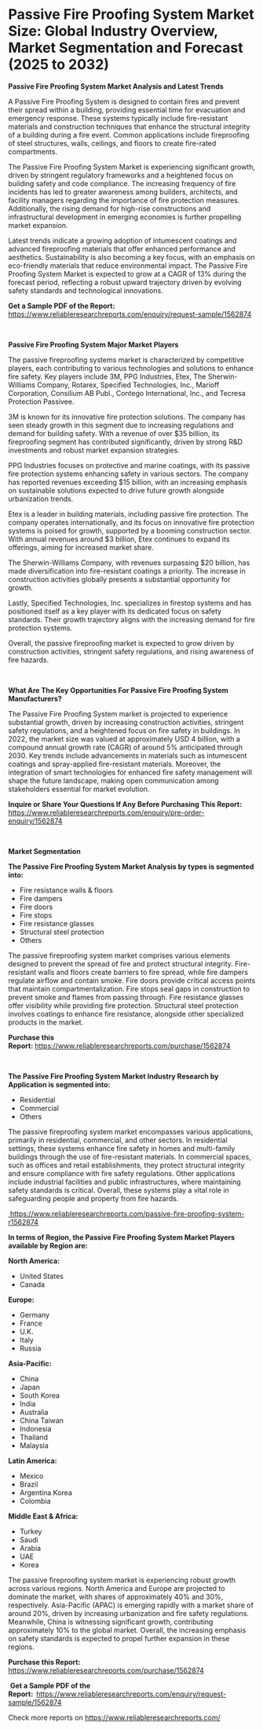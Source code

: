 <p><h1>Passive Fire Proofing System Market Size: Global Industry Overview, Market Segmentation and Forecast (2025 to 2032)</h1></p><p><strong>Passive Fire Proofing System Market Analysis and Latest Trends</strong></p>
<p><p>A Passive Fire Proofing System is designed to contain fires and prevent their spread within a building, providing essential time for evacuation and emergency response. These systems typically include fire-resistant materials and construction techniques that enhance the structural integrity of a building during a fire event. Common applications include fireproofing of steel structures, walls, ceilings, and floors to create fire-rated compartments.</p><p>The Passive Fire Proofing System Market is experiencing significant growth, driven by stringent regulatory frameworks and a heightened focus on building safety and code compliance. The increasing frequency of fire incidents has led to greater awareness among builders, architects, and facility managers regarding the importance of fire protection measures. Additionally, the rising demand for high-rise constructions and infrastructural development in emerging economies is further propelling market expansion. </p><p>Latest trends indicate a growing adoption of intumescent coatings and advanced fireproofing materials that offer enhanced performance and aesthetics. Sustainability is also becoming a key focus, with an emphasis on eco-friendly materials that reduce environmental impact. The Passive Fire Proofing System Market is expected to grow at a CAGR of 13% during the forecast period, reflecting a robust upward trajectory driven by evolving safety standards and technological innovations.</p></p>
<p><strong>Get a Sample PDF of the Report:&nbsp;</strong> <a href="https://www.reliableresearchreports.com/enquiry/request-sample/1562874?utm_campaign=2784&utm_medium=2&utm_source=Github&utm_content=ia&utm_term=25022025&utm_id=passive-fire-proofing-system">https://www.reliableresearchreports.com/enquiry/request-sample/1562874</a></p>
<p>&nbsp;</p>
<p><strong>Passive Fire Proofing System Major Market Players</strong></p>
<p><p>The passive fireproofing systems market is characterized by competitive players, each contributing to various technologies and solutions to enhance fire safety. Key players include 3M, PPG Industries, Etex, The Sherwin-Williams Company, Rotarex, Specified Technologies, Inc., Marioff Corporation, Consilium AB Publ., Contego International, Inc., and Tecresa Protection Passivee.</p><p>3M is known for its innovative fire protection solutions. The company has seen steady growth in this segment due to increasing regulations and demand for building safety. With a revenue of over $35 billion, its fireproofing segment has contributed significantly, driven by strong R&D investments and robust market expansion strategies.</p><p>PPG Industries focuses on protective and marine coatings, with its passive fire protection systems enhancing safety in various sectors. The company has reported revenues exceeding $15 billion, with an increasing emphasis on sustainable solutions expected to drive future growth alongside urbanization trends.</p><p>Etex is a leader in building materials, including passive fire protection. The company operates internationally, and its focus on innovative fire protection systems is poised for growth, supported by a booming construction sector. With annual revenues around $3 billion, Etex continues to expand its offerings, aiming for increased market share.</p><p>The Sherwin-Williams Company, with revenues surpassing $20 billion, has made diversification into fire-resistant coatings a priority. The increase in construction activities globally presents a substantial opportunity for growth.</p><p>Lastly, Specified Technologies, Inc. specializes in firestop systems and has positioned itself as a key player with its dedicated focus on safety standards. Their growth trajectory aligns with the increasing demand for fire protection systems.</p><p>Overall, the passive fireproofing market is expected to grow driven by construction activities, stringent safety regulations, and rising awareness of fire hazards.</p></p>
<p>&nbsp;</p>
<p><strong>What Are The Key Opportunities For Passive Fire Proofing System Manufacturers?</strong></p>
<p><p>The Passive Fire Proofing System market is projected to experience substantial growth, driven by increasing construction activities, stringent safety regulations, and a heightened focus on fire safety in buildings. In 2022, the market size was valued at approximately USD 4 billion, with a compound annual growth rate (CAGR) of around 5% anticipated through 2030. Key trends include advancements in materials such as intumescent coatings and spray-applied fire-resistant materials. Moreover, the integration of smart technologies for enhanced fire safety management will shape the future landscape, making open communication among stakeholders essential for market evolution.</p></p>
<p><strong>Inquire or Share Your Questions If Any Before Purchasing This Report:</strong> <a href="https://www.reliableresearchreports.com/enquiry/pre-order-enquiry/1562874?utm_campaign=2784&utm_medium=2&utm_source=Github&utm_content=ia&utm_term=25022025&utm_id=passive-fire-proofing-system">https://www.reliableresearchreports.com/enquiry/pre-order-enquiry/1562874</a></p>
<p>&nbsp;</p>
<p><strong>Market Segmentation</strong></p>
<p><strong>The Passive Fire Proofing System Market Analysis by types is segmented into:</strong></p>
<p><ul><li>Fire resistance walls & floors</li><li>Fire dampers</li><li>Fire doors</li><li>Fire stops</li><li>Fire resistance glasses</li><li>Structural steel protection</li><li>Others</li></ul></p>
<p><p>The passive fireproofing system market comprises various elements designed to prevent the spread of fire and protect structural integrity. Fire-resistant walls and floors create barriers to fire spread, while fire dampers regulate airflow and contain smoke. Fire doors provide critical access points that maintain compartmentalization. Fire stops seal gaps in construction to prevent smoke and flames from passing through. Fire resistance glasses offer visibility while providing fire protection. Structural steel protection involves coatings to enhance fire resistance, alongside other specialized products in the market.</p></p>
<p><strong>Purchase this Report:&nbsp;</strong><a href="https://www.reliableresearchreports.com/purchase/1562874?utm_campaign=2784&utm_medium=2&utm_source=Github&utm_content=ia&utm_term=25022025&utm_id=passive-fire-proofing-system">https://www.reliableresearchreports.com/purchase/1562874</a></p>
<p>&nbsp;</p>
<p><strong>The Passive Fire Proofing System Market Industry Research by Application is segmented into:</strong></p>
<p><ul><li>Residential</li><li>Commercial</li><li>Others</li></ul></p>
<p><p>The passive fireproofing system market encompasses various applications, primarily in residential, commercial, and other sectors. In residential settings, these systems enhance fire safety in homes and multi-family buildings through the use of fire-resistant materials. In commercial spaces, such as offices and retail establishments, they protect structural integrity and ensure compliance with fire safety regulations. Other applications include industrial facilities and public infrastructures, where maintaining safety standards is critical. Overall, these systems play a vital role in safeguarding people and property from fire hazards.</p></p>
<p><a href="https://www.reliableresearchreports.com/passive-fire-proofing-system-r1562874?utm_campaign=2784&utm_medium=2&utm_source=Github&utm_content=ia&utm_term=25022025&utm_id=passive-fire-proofing-system">&nbsp;https://www.reliableresearchreports.com/passive-fire-proofing-system-r1562874</a></p>
<p><strong>In terms of Region, the Passive Fire Proofing System Market Players available by Region are:</strong></p>
<p>
    <p> <strong> North America: </strong>
        <ul>
            <li>United States</li>
            <li>Canada</li>
        </ul>
        </p> 
    <p> <strong> Europe: </strong>
        <ul>
            <li>Germany</li>
            <li>France</li>
            <li>U.K.</li>
            <li>Italy</li>
            <li>Russia</li>
        </ul>
        </p> 
    <p> <strong> Asia-Pacific: </strong>
        <ul>
            <li>China</li>
            <li>Japan</li>
            <li>South Korea</li>
            <li>India</li>
            <li>Australia</li>
            <li>China Taiwan</li>
            <li>Indonesia</li>
            <li>Thailand</li>
            <li>Malaysia</li>
        </ul>
        </p> 
    <p> <strong> Latin America: </strong>
        <ul>
            <li>Mexico</li>
            <li>Brazil</li>
            <li>Argentina Korea</li>
            <li>Colombia</li>
        </ul>
        </p> 
    <p> <strong> Middle East & Africa: </strong>
        <ul>
            <li>Turkey</li>
            <li>Saudi</li>
            <li>Arabia</li>
            <li>UAE</li>
            <li>Korea</li>
        </ul>
    </p>
    </p>
<p><p>The passive fireproofing system market is experiencing robust growth across various regions. North America and Europe are projected to dominate the market, with shares of approximately 40% and 30%, respectively. Asia-Pacific (APAC) is emerging rapidly with a market share of around 20%, driven by increasing urbanization and fire safety regulations. Meanwhile, China is witnessing significant growth, contributing approximately 10% to the global market. Overall, the increasing emphasis on safety standards is expected to propel further expansion in these regions.</p></p>
<p><strong>Purchase this Report: </strong><a href="https://www.reliableresearchreports.com/purchase/1562874?utm_campaign=2784&utm_medium=2&utm_source=Github&utm_content=ia&utm_term=25022025&utm_id=passive-fire-proofing-system">https://www.reliableresearchreports.com/purchase/1562874</a></p>
<p>&nbsp;<strong>Get a Sample PDF of the Report:&nbsp;&nbsp;</strong><a href="https://www.reliableresearchreports.com/enquiry/request-sample/1562874?utm_campaign=2784&utm_medium=2&utm_source=Github&utm_content=ia&utm_term=25022025&utm_id=passive-fire-proofing-system">https://www.reliableresearchreports.com/enquiry/request-sample/1562874</a></p>
<p><strong></strong></p>
<p>Check more reports on <a href="https://www.reliableresearchreports.com/?utm_campaign=2784&utm_medium=2&utm_source=Github&utm_content=ia&utm_term=25022025&utm_id=passive-fire-proofing-system">https://www.reliableresearchreports.com/</a></p>